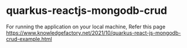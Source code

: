 # quarkus-reactjs-mongodb-crud

For running the application on your local machine, Refer this page https://www.knowledgefactory.net/2021/10/quarkus-react-js-mongodb-crud-example.html
